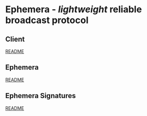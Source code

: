 # Ephemera - _lightweight_ reliable broadcast protocol

## Client

[README](ephemera-network-client/README.md)

## Ephemera

[README](ephemera/README.md)

## Ephemera Signatures

[README](examples/signatures-app/README.md)